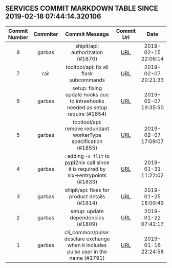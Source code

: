 ## SERVICES COMMIT MARKDOWN TABLE SINCE 2019-02-18 07:44:14.320106

| Commit Number | Commiter | Commit Message | Commit Url | Date | 
|:---:|:----:|:----------------------------------:|:------:|:----:| 
|8|garbas|shipit/api: authorization (#1870)|[URL](https://github.com/mozilla/release-services/commit/c7ef9d9adb87f924545efd60a51e823a7f1a2743)|2019-02-15 22:06:14
|7|rail|tooltool/api: fix all flask subcommands|[URL](https://github.com/mozilla/release-services/commit/334bfb59a9cb55a92022f600bee1e4ed41dc485f)|2019-02-07 20:21:33
|6|garbas|setup: fixing update hooks due to intreehooks needed as setup require (#1854)|[URL](https://github.com/mozilla/release-services/commit/60bc6fbdf7dcee8afa20d3e5ae7193a1d0e95873)|2019-02-07 19:35:50
|5|garbas|tooltool/api: remove redundant workerType specification (#1855)|[URL](https://github.com/mozilla/release-services/commit/ccf864e32ddf8b462450082d1859b2bb5d93d1d7)|2019-02-07 17:09:07
|4|garbas|: adding `-s flit` to pypi2nix call since it is required by six->entrypoints (#1833)|[URL](https://github.com/mozilla/release-services/commit/a9194956d6dc1be57503a3dff3aa3255e242dd61)|2019-01-31 11:22:02
|3|garbas|shipit/api: fixes for product details (#1814)|[URL](https://github.com/mozilla/release-services/commit/981d853ccfa054bac79247bca4e5aedc81d1ab14)|2019-01-25 18:00:49
|2|garbas|setup: update dependencies (#1809)|[URL](https://github.com/mozilla/release-services/commit/4687eb1f889e07c84249cd2bf6bc888fd803b528)|2019-01-22 07:42:17
|1|garbas|cli_common/pulse: desclare exchange when it includes pulse user in the name (#1791)|[URL](https://github.com/mozilla/release-services/commit/9a1f48c56dd6e007a0131147a19c4a883a0f8a45)|2019-01-16 22:24:58


